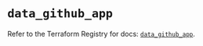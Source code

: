 # `data_github_app`

Refer to the Terraform Registry for docs: [`data_github_app`](https://registry.terraform.io/providers/integrations/github/6.2.0/docs/data-sources/app).
